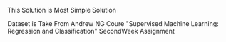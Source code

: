 This Solution is Most Simple Solution

Dataset is Take From Andrew NG Coure "Supervised Machine Learning: Regression and Classification" SecondWeek Assignment
